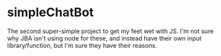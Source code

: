 # simpleChatBot

The second super-simple project to get my feet wet with JS. I'm not sure why JBA isn't using node for these, and instead have their own input library/function, but I'm sure they have their reasons.
